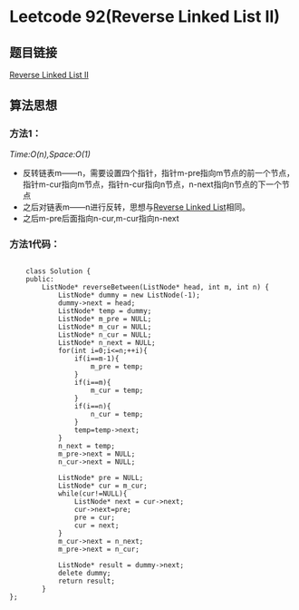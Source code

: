 # Leetcode 92(Reverse Linked List II)

## 题目链接
[Reverse Linked List II](https://leetcode-cn.com/classic/problems/reverse-linked-list-ii/description/)

## 算法思想

### 方法1：
*Time:O(n),Space:O(1)*

- 反转链表m——n，需要设置四个指针，指针m-pre指向m节点的前一个节点，指针m-cur指向m节点，指针n-cur指向n节点，n-next指向n节点的下一个节点
- 之后对链表m——n进行反转，思想与[Reverse Linked List](https://leetcode-cn.com/classic/problems/reverse-linked-list/description/)相同。
- 之后m-pre后面指向n-cur,m-cur指向n-next

### 方法1代码：
```
	
	class Solution {
	public:
	    ListNode* reverseBetween(ListNode* head, int m, int n) {
	        ListNode* dummy = new ListNode(-1);
	        dummy->next = head;
	        ListNode* temp = dummy;
	        ListNode* m_pre = NULL;
	        ListNode* m_cur = NULL;
	        ListNode* n_cur = NULL;
	        ListNode* n_next = NULL;
	        for(int i=0;i<=n;++i){
	            if(i==m-1){
	                m_pre = temp;
	            }
	            if(i==m){
	                m_cur = temp;
	            }
	            if(i==n){
	                n_cur = temp;
	            }
	            temp=temp->next;
	        }
	        n_next = temp;
	        m_pre->next = NULL;
	        n_cur->next = NULL;
	
	        ListNode* pre = NULL;
	        ListNode* cur = m_cur;
	        while(cur!=NULL){
	            ListNode* next = cur->next;
	            cur->next=pre;
	            pre = cur;
	            cur = next;
	        }
	        m_cur->next = n_next;
	        m_pre->next = n_cur;
	
	        ListNode* result = dummy->next;
	        delete dummy;
	        return result;
	    }
};



```


